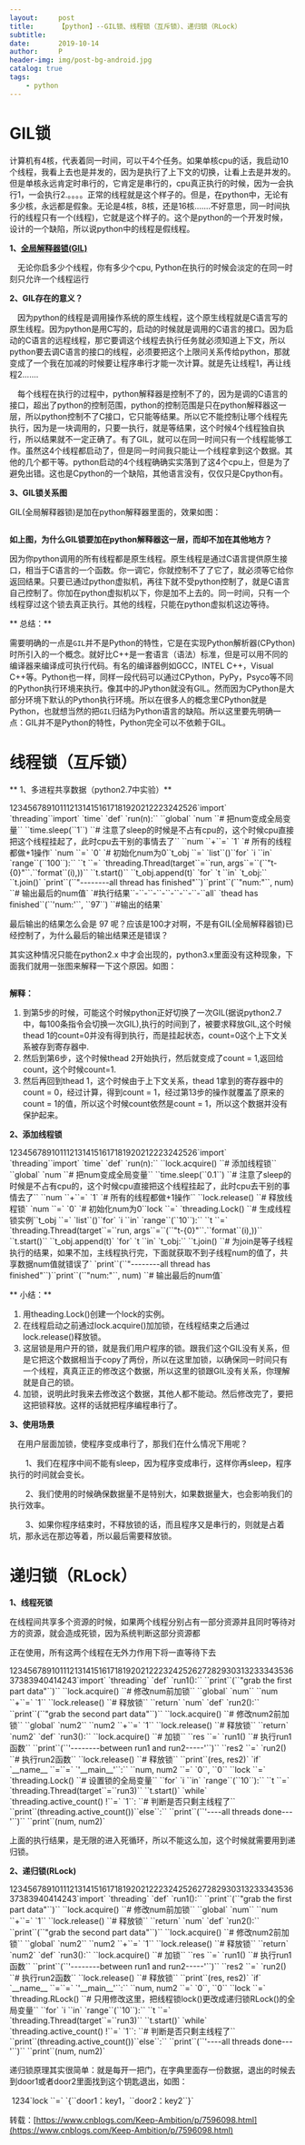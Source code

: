 ```yaml
---
layout:     post
title:      【python】--GIL锁、线程锁（互斥锁）、递归锁（RLock）
subtitle:   
date:       2019-10-14
author:     P
header-img: img/post-bg-android.jpg
catalog: true
tags:
    - python
---
```

# GIL锁

计算机有4核，代表着同一时间，可以干4个任务。如果单核cpu的话，我启动10个线程，我看上去也是并发的，因为是执行了上下文的切换，让看上去是并发的。但是单核永远肯定时串行的，它肯定是串行的，cpu真正执行的时候，因为一会执行1，一会执行2.。。。。正常的线程就是这个样子的。但是，在python中，无论有多少核，永远都是假象。无论是4核，8核，还是16核.......不好意思，同一时间执行的线程只有一个(线程)，它就是这个样子的。这个是python的一个开发时候，设计的一个缺陷，所以说python中的线程是假线程。

**1、[全局解释器锁(GIL)](http://www.dabeaz.com/python/UnderstandingGIL.pdf)**

　无论你启多少个线程，你有多少个cpu, Python在执行的时候会淡定的在同一时刻只允许一个线程运行

**2、GIL存在的意义？**

　因为python的线程是调用操作系统的原生线程，这个原生线程就是C语言写的原生线程。因为python是用C写的，启动的时候就是调用的C语言的接口。因为启动的C语言的远程线程，那它要调这个线程去执行任务就必须知道上下文，所以python要去调C语言的接口的线程，必须要把这个上限问关系传给python，那就变成了一个我在加减的时候要让程序串行才能一次计算。就是先让线程1，再让线程2.......

　每个线程在执行的过程中，python解释器是控制不了的，因为是调的C语言的接口，超出了python的控制范围，python的控制范围是只在python解释器这一层，所以python控制不了C接口，它只能等结果。所以它不能控制让哪个线程先执行，因为是一块调用的，只要一执行，就是等结果，这个时候4个线程独自执行，所以结果就不一定正确了。有了GIL，就可以在同一时间只有一个线程能够工作。虽然这4个线程都启动了，但是同一时间我只能让一个线程拿到这个数据。其他的几个都干等。python启动的4个线程确确实实落到了这4个cpu上，但是为了避免出错。这也是Cpython的一个缺陷，其他语言没有，仅仅只是Cpython有。

**3、GIL锁关系图**

GIL(全局解释器锁)是加在python解释器里面的，效果如图：

<img src="https://images2017.cnblogs.com/blog/1088183/201709/1088183-20170926125009651-1449713172.png" alt="" />

**如上图，为什么GIL锁要加在python解释器这一层，而却不加在其他地方？**

因为你python调用的所有线程都是原生线程。原生线程是通过C语言提供原生接口，相当于C语言的一个函数。你一调它，你就控制不了了它了，就必须等它给你返回结果。只要已通过python虚拟机，再往下就不受python控制了，就是C语言自己控制了。你加在python虚拟机以下，你是加不上去的。同一时间，只有一个线程穿过这个锁去真正执行。其他的线程，只能在python虚拟机这边等待。

** 总结：**

需要明确的一点是`GIL`并不是Python的特性，它是在实现Python解析器(CPython)时所引入的一个概念。就好比C++是一套语言（语法）标准，但是可以用不同的编译器来编译成可执行代码。有名的编译器例如GCC，INTEL C++，Visual C++等。Python也一样，同样一段代码可以通过CPython，PyPy，Psyco等不同的Python执行环境来执行。像其中的JPython就没有GIL。然而因为CPython是大部分环境下默认的Python执行环境。所以在很多人的概念里CPython就是Python，也就想当然的把`GIL`归结为Python语言的缺陷。所以这里要先明确一点：GIL并不是Python的特性，Python完全可以不依赖于GIL。

#  

# 线程锁（互斥锁）

** 1、多进程共享数据（python2.7中实验）**
<td class="gutter">1234567891011121314151617181920212223242526</td><td class="code">`import` `threading``import` `time`  `def` `run(n):``    ``global` `num   ``# 把num变成全局变量``    ``time.sleep(``1``)  ``# 注意了sleep的时候是不占有cpu的，这个时候cpu直接把这个线程挂起了，此时cpu去干别的事情去了``    ``num ``+``=` `1`   `# 所有的线程都做+1操作` `num ``=` `0`   `# 初始化num为0``t_obj ``=` `list``()``for` `i ``in` `range``(``100``):``    ``t ``=` `threading.Thread(target``=``run, args``=``(``"t-{0}"``.``format``(i),))``    ``t.start()``    ``t_obj.append(t)` `for` `t ``in` `t_obj:``    ``t.join()`  `print``(``"--------all thread has finished"``)``print``(``"num:"``, num)   ``# 输出最后的num值` `#执行结果``-``-``-``-``-``-``-``-``all` `thead has finished``(``'num:'``, ``97``)  ``#输出的结果`</td>

最后输出的结果怎么会是 97 呢？应该是100才对啊，不是有GIL(全局解释器锁)已经控制了，为什么最后的输出结果还是错误？

其实这种情况只能在python2.x 中才会出现的，python3.x里面没有这种现象，下面我们就用一张图来解释一下这个原因。如图：

**<img src="https://images2017.cnblogs.com/blog/1088183/201709/1088183-20170926140930839-80064182.png" alt="" />**

**解释：**

1. 到第5步的时候，可能这个时候python正好切换了一次GIL(据说python2.7中，每100条指令会切换一次GIL),执行的时间到了，被要求释放GIL,这个时候thead 1的count=0并没有得到执行，而是挂起状态，count=0这个上下文关系被存到寄存器中.
1. 然后到第6步，这个时候thead 2开始执行，然后就变成了count = 1,返回给count，这个时候count=1.
1. 然后再回到thead 1，这个时候由于上下文关系，thead 1拿到的寄存器中的count = 0，经过计算，得到count = 1，经过第13步的操作就覆盖了原来的count = 1的值，所以这个时候count依然是count = 1，所以这个数据并没有保护起来。

**2、添加线程锁**
<td class="gutter">1234567891011121314151617181920212223242526</td><td class="code">`import` `threading``import` `time`  `def` `run(n):``    ``lock.acquire()  ``# 添加线程锁``    ``global` `num   ``# 把num变成全局变量``    ``time.sleep(``0.1``)  ``# 注意了sleep的时候是不占有cpu的，这个时候cpu直接把这个线程挂起了，此时cpu去干别的事情去了``    ``num ``+``=` `1`   `# 所有的线程都做+1操作``    ``lock.release()  ``# 释放线程锁`  `num ``=` `0`   `# 初始化num为0``lock ``=` `threading.Lock()  ``# 生成线程锁实例``t_obj ``=` `list``()``for` `i ``in` `range``(``10``):``    ``t ``=` `threading.Thread(target``=``run, args``=``(``"t-{0}"``.``format``(i),))``    ``t.start()``    ``t_obj.append(t)` `for` `t ``in` `t_obj:``    ``t.join()   ``# 为join是等子线程执行的结果，如果不加，主线程执行完，下面就获取不到子线程num的值了，共享数据num值就错误了`  `print``(``"--------all thread has finished"``)``print``(``"num:"``, num)   ``# 输出最后的num值`</td>

** 小结：**

1. 用theading.Lock()创建一个lock的实例。
1. 在线程启动之前通过lock.acquire()加加锁，在线程结束之后通过lock.release()释放锁。
1. 这层锁是用户开的锁，就是我们用户程序的锁。跟我们这个GIL没有关系，但是它把这个数据相当于copy了两份，所以在这里加锁，以确保同一时间只有一个线程，真真正正的修改这个数据，所以这里的锁跟GIL没有关系，你理解就是自己的锁。
1. 加锁，说明此时我来去修改这个数据，其他人都不能动。然后修改完了，要把这把锁释放。这样的话就把程序编程串行了。

**3、使用场景**

　在用户层面加锁，使程序变成串行了，那我们在什么情况下用呢？

　　1、我们在程序中间不能有sleep，因为程序变成串行，这样你再sleep，程序执行的时间就会变长。

　　2、我们使用的时候确保数据量不是特别大，如果数据量大，也会影响我们的执行效率。

　　3、如果你程序结束时，不释放锁的话，而且程序又是串行的，则就是占着坑，那永远在那边等着，所以最后需要释放锁。

#  

# 递归锁（RLock）

**1、线程死锁**

在线程间共享多个资源的时候，如果两个线程分别占有一部分资源并且同时等待对方的资源，就会造成死锁，因为系统判断这部分资源都

正在使用，所有这两个线程在无外力作用下将一直等待下去
<td class="gutter">12345678910111213141516171819202122232425262728293031323334353637383940414243</td><td class="code">`import` `threading`  `def` `run1():``    ``print``(``"grab the first part data"``)``    ``lock.acquire()  ``# 修改num前加锁``    ``global` `num``    ``num ``+``=` `1``    ``lock.release()   ``# 释放锁``    ``return` `num`  `def` `run2():``    ``print``(``"grab the second part data"``)``    ``lock.acquire()   ``# 修改num2前加锁``    ``global` `num2``    ``num2 ``+``=` `1``    ``lock.release()   ``# 释放锁``    ``return` `num2`  `def` `run3():``    ``lock.acquire()  ``# 加锁``    ``res ``=` `run1()   ``# 执行run1函数``    ``print``(``'--------between run1 and run2-----'``)``    ``res2 ``=` `run2()  ``# 执行run2函数``    ``lock.release()  ``# 释放锁``    ``print``(res, res2)`  `if` `__name__ ``=``=` `'__main__'``:``    ``num, num2 ``=` `0``, ``0``    ``lock ``=` `threading.Lock()  ``# 设置锁的全局变量``    ``for` `i ``in` `range``(``10``):``        ``t ``=` `threading.Thread(target``=``run3)``        ``t.start()`  `while` `threading.active_count() !``=` `1``:  ``# 判断是否只剩主线程了``    ``print``(threading.active_count())``else``:``    ``print``(``'----all threads done---'``)``    ``print``(num, num2)`</td>

上面的执行结果，是无限的进入死循环，所以不能这么加，这个时候就需要用到递归锁。

**2、递归锁(RLock)**
<td class="gutter">12345678910111213141516171819202122232425262728293031323334353637383940414243</td><td class="code">`import` `threading`  `def` `run1():``    ``print``(``"grab the first part data"``)``    ``lock.acquire()  ``# 修改num前加锁``    ``global` `num``    ``num ``+``=` `1``    ``lock.release()   ``# 释放锁``    ``return` `num`  `def` `run2():``    ``print``(``"grab the second part data"``)``    ``lock.acquire()   ``# 修改num2前加锁``    ``global` `num2``    ``num2 ``+``=` `1``    ``lock.release()   ``# 释放锁``    ``return` `num2`  `def` `run3():``    ``lock.acquire()  ``# 加锁``    ``res ``=` `run1()   ``# 执行run1函数``    ``print``(``'--------between run1 and run2-----'``)``    ``res2 ``=` `run2()  ``# 执行run2函数``    ``lock.release()  ``# 释放锁``    ``print``(res, res2)`  `if` `__name__ ``=``=` `'__main__'``:``    ``num, num2 ``=` `0``, ``0``    ``lock ``=` `threading.RLock()  ``# 只用修改这里，把线程锁lock()更改成递归锁RLock()的全局变量``    ``for` `i ``in` `range``(``10``):``        ``t ``=` `threading.Thread(target``=``run3)``        ``t.start()`  `while` `threading.active_count() !``=` `1``:  ``# 判断是否只剩主线程了``    ``print``(threading.active_count())``else``:``    ``print``(``'----all threads done---'``)``    ``print``(num, num2)`</td>

递归锁原理其实很简单：就是每开一把门，在字典里面存一份数据，退出的时候去到door1或者door2里面找到这个钥匙退出，如图：

<img src="https://images2017.cnblogs.com/blog/1088183/201709/1088183-20170926144841604-1032923525.png" alt="" />
<td class="gutter">1234</td><td class="code">`lock ``=` `{``door1：key1，``door2：key2``}`</td>

转载：[https://www.cnblogs.com/Keep-Ambition/p/7596098.html](https://www.cnblogs.com/Keep-Ambition/p/7596098.html)
